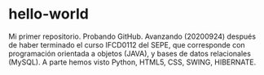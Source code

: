 # hello-world
Mi primer repositorio. Probando GitHub. Avanzando (20200924) después de haber terminado el curso IFCD0112 del SEPE, que corresponde con programación orientada a objetos (JAVA), y bases de datos relacionales (MySQL). A parte hemos visto Python, HTML5, CSS, SWING, HIBERNATE.
